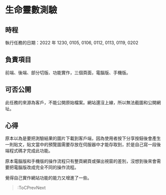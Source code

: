 # 生命靈數測驗

<!-- ![任務名稱畫面截圖]() -->

## 時程

執行任務的日期：2022 年 1230, 0105, 0106, 0112, 0113, 0119, 0202

## 負責項目

前端、後端、部分切版、功能實作，三個頁面，電腦版、手機版。

## 可否公開

此任務的來源為客戶，不能公開原始檔案。網站還沒上線，所以無法截圖和公開網址。

<!-- > :Buttons -->
<!-- > > :Button label=客戶的網站 / 我的任務成果, url=https://example.com -->

## 心得

原本以為是要把測驗結果的圖片下載到客戶端，因為使用者按下分享按鈕後會產生一則貼文，貼文當中的預覽圖需要存放在伺服器中才能存取到，於是自己寫一段後端程式碼才完成此功能。

原本電腦版和手機版的操作流程只有整頁網頁或彈出視窗的差別，沒想到後來會需要把電腦版改成完全不同的操作流程。

覺得自己實作網站功能的能力又增進了一些。

> :ToCPrevNext